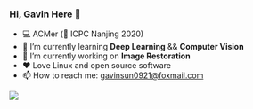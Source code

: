 ### Hi, Gavin Here 👋

- 💻 ACMer (🥈 ICPC Nanjing 2020)
- 🌱 I’m currently learning **Deep Learning** && **Computer Vision**
- 🔭 I’m currently working on **Image Restoration**
- ❤️ Love Linux and open source software
- 📫 How to reach me: <gavinsun0921@foxmail.com>

![](https://github-readme-stats-one-bice.vercel.app/api?username=GavinSun0921&show_icons=true&include_all_commits=true&role=OWNER,ORGANIZATION_MEMBER&hide=prs&count_private=true)
